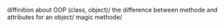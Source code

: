 diffinition about OOP (class, object)/
the difference between methode and attributes for an object/
magic methode/
